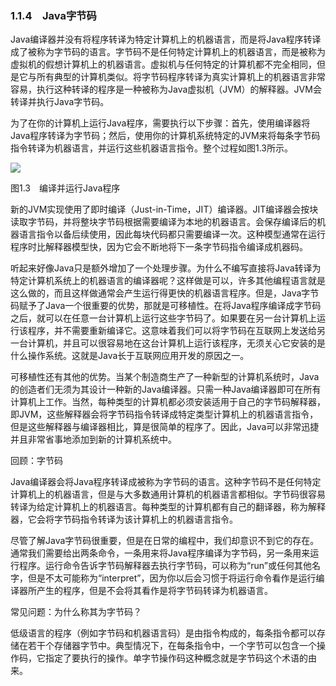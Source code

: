    

### 1.1.4　Java字节码

Java编译器并没有将程序转译为特定计算机上的机器语言，而是将Java程序转译成了被称为字节码的语言。字节码不是任何特定计算机上的机器语言，而是被称为虚拟机的假想计算机上的机器语言。虚拟机与任何特定的计算机都不完全相同，但是它与所有典型的计算机类似。将字节码程序转译为真实计算机上的机器语言非常容易，执行这种转译的程序是一种被称为Java虚拟机（JVM）的解释器。JVM会转译并执行Java字节码。

为了在你的计算机上运行Java程序，需要执行以下步骤：首先，使用编译器将Java程序转译为字节码；然后，使用你的计算机系统特定的JVM来将每条字节码指令转译为机器语言，并运行这些机器语言指令。整个过程如图1.3所示。

![](0-Assets/Epubook/程序员编程语言经典合集（计算机科学丛书5册套装），javapython编程语言含经典教材龙书《编译原理》%20(Bruce%20Eckel%20%20Alfred%20V.%20Aho%20%20Monica%20S.%20Lam%20etc.)%20(Z-Library)/images/image09439.jpeg)

图1.3　编译并运行Java程序

新的JVM实现使用了即时编译（Just-in-Time，JIT）编译器。JIT编译器会按块读取字节码，并将整块字节码根据需要编译为本地的机器语言。会保存编译后的机器语言指令以备后续使用，因此每块代码都只需要编译一次。这种模型通常在运行程序时比解释器模型快，因为它会不断地将下一条字节码指令编译成机器码。

听起来好像Java只是额外增加了一个处理步骤。为什么不编写直接将Java转译为特定计算机系统上的机器语言的编译器呢？这样做是可以，许多其他编程语言就是这么做的，而且这样做通常会产生运行得更快的机器语言程序。但是，Java字节码赋予了Java一个很重要的优势，那就是可移植性。在将Java程序编译成字节码之后，就可以在任意一台计算机上运行这些字节码了。如果要在另一台计算机上运行该程序，并不需要重新编译它。这意味着我们可以将字节码在互联网上发送给另一台计算机，并且可以很容易地在这台计算机上运行该程序，无须关心它安装的是什么操作系统。这就是Java长于互联网应用开发的原因之一。

可移植性还有其他的优势。当某个制造商生产了一种新型的计算机系统时，Java的创造者们无须为其设计一种新的Java编译器。只需一种Java编译器即可在所有计算机上工作。当然，每种类型的计算机都必须安装适用于自己的字节码解释器，即JVM，这些解释器会将字节码指令转译成特定类型计算机上的机器语言指令，但是这些解释器与编译器相比，算是很简单的程序了。因此，Java可以非常迅捷并且非常省事地添加到新的计算机系统中。

回顾：字节码

Java编译器会将Java程序转译成被称为字节码的语言。这种字节码不是任何特定计算机上的机器语言，但是与大多数通用计算机的机器语言都相似。字节码很容易转译为给定计算机上的机器语言。每种类型的计算机都有自己的翻译器，称为解释器，它会将字节码指令转译为该计算机上的机器语言指令。

尽管了解Java字节码很重要，但是在日常的编程中，我们却意识不到它的存在。通常我们需要给出两条命令，一条用来将Java程序编译为字节码，另一条用来运行程序。运行命令告诉字节码解释器去执行字节码，可以称为“run”或任何其他名字，但是不太可能称为“interpret”，因为你以后会习惯于将运行命令看作是运行编译器所产生的程序，但是不会将其看作是将字节码转译为机器语言。

常见问题：为什么称其为字节码？

低级语言的程序（例如字节码和机器语言码）是由指令构成的，每条指令都可以存储在若干个存储器字节中。典型情况下，在每条指令中，一个字节可以包含一个操作码，它指定了要执行的操作。单字节操作码这种概念就是字节码这个术语的由来。